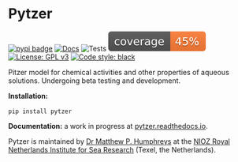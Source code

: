 # Pytzer

[![pypi badge](https://img.shields.io/pypi/v/pytzer.svg?style=popout)](https://pypi.org/project/pytzer/)
[![Docs](https://readthedocs.org/projects/pytzer/badge/?version=jax&style=flat)](https://pytzer.readthedocs.io/en/jax/)
![Tests](https://github.com/mvdh7/pytzer/workflows/Tests/badge.svg)
[![Coverage](https://github.com/mvdh7/pytzer/blob/jax/.misc/coverage.svg)](https://github.com/mvdh7/pytzer/blob/jax/.misc/coverage.txt)
[![License: GPL v3](https://img.shields.io/badge/License-GPLv3-blue.svg)](https://www.gnu.org/licenses/gpl-3.0)
[![Code style: black](https://img.shields.io/badge/code%20style-black-000000.svg)](https://github.com/psf/black)

Pitzer model for chemical activities and other properties of aqueous solutions.  Undergoing beta testing and development.

**Installation:**

    pip install pytzer

**Documentation:** a work in progress at [pytzer.readthedocs.io](https://pytzer.readthedocs.io/en/jax/).

Pytzer is maintained by [Dr Matthew P. Humphreys](https://mvdh.xyz) at the [NIOZ Royal Netherlands Institute for Sea Research](https://www.nioz.nl/en) (Texel, the Netherlands).
